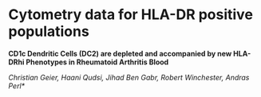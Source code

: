 # Cytometry data for HLA-DR positive populations 

**CD1c Dendritic Cells (DC2) are depleted and accompanied by new HLA-DRhi Phenotypes in Rheumatoid Arthritis Blood**

_Christian Geier, Haani Qudsi, Jihad Ben Gabr, Robert Winchester, Andras Perl*_


